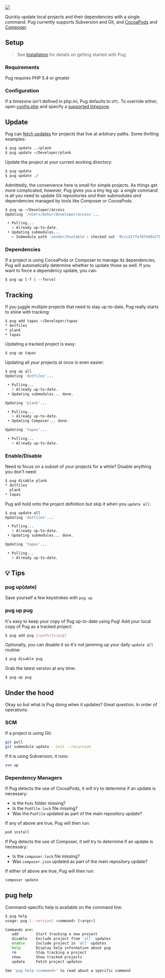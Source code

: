 ![](http://pug.sh.s3.amazonaws.com/pug.png)

Quickly update local projects and their dependencies with a single command. Pug currently supports Subversion and Git, and [CocoaPods](https://cocoapods.org/) and [Composer](https://getcomposer.org).


## Setup

> See [Installation](INSTALL.md) for details on getting started with Pug

### Requirements

Pug requires PHP 5.4 or greater

### Configuration

If a timezone isn't defined in php.ini, Pug defaults to `UTC`. To override either, open [config.php](https://github.com/ashur/pug/blob/master/config.php.dist) and specify a [supported timezone](http://php.net/manual/en/timezones.php).


## Update

Pug can [fetch updates](#underthehood) for projects that live at arbitrary paths. Some thrilling examples:

```bash
$ pug update ../plank
$ pug update ~/Developer/plank
```

Update the project at your current working directory:

```bash
$ pug update
$ pug update ./
```

Admittedly, the convenience here is small for simple projects. As things get more complicated, however, Pug gives you a tiny leg up: a single command is all you need to update Git repositories _and_ their submodules _and_ dependencies managed by tools like Composer or CocoaPods.

```bash
$ pug up ~/Developer/access
Updating '/Users/Ashur/Developer/access'... 

 • Pulling... 
   > Already up-to-date.
 • Updating submodules... 
   > Submodule path 'vendor/huxtable': checked out '0cccd17fe78fdd9a778f5025b244eafc68553764'

```

### Dependencies

If a project is using CocoaPods or Composer to manage its dependencies, Pug will automatically determine whether to update those as well. If you want to force a dependency update, you can:

```bash
$ pug up [-f | --force]
```


## Tracking

If you juggle multiple projects that need to stay up-to-date, Pug really starts to shine with tracking:

```bash
$ pug add tapas ~/Developer/tapas
* dotfiles
* plank
* tapas
```

Updating a tracked project is easy:

```bash
$ pug up tapas
```

Updating all your projects at once is even easier:

```bash
$ pug up all
Updating 'dotfiles'... 

 • Pulling... 
   > Already up-to-date.
 • Updating submodules... done.

Updating 'plank'... 

 • Pulling... 
   > Already up-to-date.
 • Updating Composer... done.

Updating 'tapas'... 

 • Pulling... 
   > Already up-to-date.

```

### Enable/Disable
Need to focus on a subset of your projects for a while? Disable anything you don't need:

```bash
$ pug disable plank
* dotfiles
  plank
* tapas
```

Pug will hold onto the project definition but skip it when you `update all`:

```bash
$ pug update all
Updating 'dotfiles'... 

 • Pulling... 
   > Already up-to-date.
 • Updating submodules... done.

Updating 'tapas'... 

 • Pulling... 
   > Already up-to-date.

```


## 💡 Tips

### pug up(date)

Save yourself a few keystrokes with `pug up`


### pug up pug

It's easy to keep your copy of Pug up-to-date using Pug! Add your local copy of Pug as a tracked project:

```bash
$ pug add pug [/path/to/pug]
```

Optionally, you can disable it so it's not jamming up your daily `update all` routine:

```bash
$ pug disable pug
```

Grab the latest version at any time:

```bash
$ pug up pug
```


## Under the hood

Okay so but what is Pug doing when it updates? Great question. In order of operations:

### SCM

If a project is using Git:

```bash
git pull
git submodule update --init --recursive
```

If it is using Subversion, it runs:

```bash
svn up
```

### Dependency Managers

If Pug detects the use of CocoaPods, it will try to determine if an update is necessary:

* Is the `Pods` folder missing?
* Is the `Podfile.lock` file missing?
* Was the `Podfile` updated as part of the main repository update?

If any of above are true, Pug will then run:

```bash
pod install
```

If Pug detects the use of Composer, it will try to determine if an update is necessary:

* Is the `composer.lock` file missing?
* Was `composer.json` updated as part of the main repository update?

If either of above are true, Pug will then run:

```bash
composer update
```


## pug help

Command-specific help is available on the command line:

```bash
$ pug help
usage: pug [--version] <command> [<args>]

Commands are:
   add        Start tracking a new project
   disable    Exclude project from 'all' updates
   enable     Include project in 'all' updates
   help       Display help information about pug
   rm         Stop tracking a project
   show       Show tracked projects
   update     Fetch project updates

See 'pug help <command>' to read about a specific command
```
